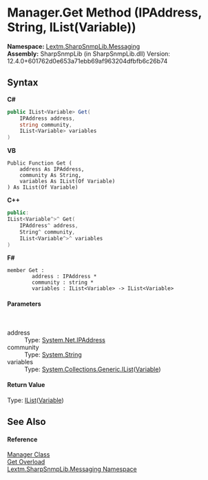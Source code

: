 # Manager.Get Method (IPAddress, String, IList(Variable))
 

**Namespace:**&nbsp;<a href="N_Lextm_SharpSnmpLib_Messaging">Lextm.SharpSnmpLib.Messaging</a><br />**Assembly:**&nbsp;SharpSnmpLib (in SharpSnmpLib.dll) Version: 12.4.0+601762d0e653a71ebb69af963204dfbfb6c26b74

## Syntax

**C#**<br />
``` C#
public IList<Variable> Get(
	IPAddress address,
	string community,
	IList<Variable> variables
)
```

**VB**<br />
``` VB
Public Function Get ( 
	address As IPAddress,
	community As String,
	variables As IList(Of Variable)
) As IList(Of Variable)
```

**C++**<br />
``` C++
public:
IList<Variable^>^ Get(
	IPAddress^ address, 
	String^ community, 
	IList<Variable^>^ variables
)
```

**F#**<br />
``` F#
member Get : 
        address : IPAddress * 
        community : string * 
        variables : IList<Variable> -> IList<Variable> 

```


#### Parameters
&nbsp;<dl><dt>address</dt><dd>Type: <a href="https://docs.microsoft.com/dotnet/api/system.net.ipaddress" target="_blank" rel="noopener noreferrer">System.Net.IPAddress</a><br /></dd><dt>community</dt><dd>Type: <a href="https://docs.microsoft.com/dotnet/api/system.string" target="_blank" rel="noopener noreferrer">System.String</a><br /></dd><dt>variables</dt><dd>Type: <a href="https://docs.microsoft.com/dotnet/api/system.collections.generic.ilist-1" target="_blank" rel="noopener noreferrer">System.Collections.Generic.IList</a>(<a href="T_Lextm_SharpSnmpLib_Variable">Variable</a>)<br /></dd></dl>

#### Return Value
Type: <a href="https://docs.microsoft.com/dotnet/api/system.collections.generic.ilist-1" target="_blank" rel="noopener noreferrer">IList</a>(<a href="T_Lextm_SharpSnmpLib_Variable">Variable</a>)

## See Also


#### Reference
<a href="T_Lextm_SharpSnmpLib_Messaging_Manager">Manager Class</a><br /><a href="Overload_Lextm_SharpSnmpLib_Messaging_Manager_Get">Get Overload</a><br /><a href="N_Lextm_SharpSnmpLib_Messaging">Lextm.SharpSnmpLib.Messaging Namespace</a><br />
